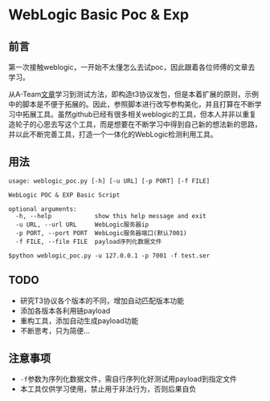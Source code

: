 #  WebLogic Basic Poc & Exp

## 前言

第一次接触weblogic，一开始不太懂怎么去试poc，因此跟着各位师傅的文章去学习。

从A-Team[文章](https://paper.seebug.org/1012/#t3)学习到测试方法，即构造t3协议发包，但是本着扩展的原则，示例中的脚本是不便于拓展的。因此，参照脚本进行改写参构美化，并且打算在不断学习中拓展工具。虽然github已经有很多相关weblogic的工具，但本人并非以重复造轮子的心思去写这个工具，而是想要在不断学习中得到自己新的想法新的思路，并以此不断完善工具，打造一个一体化的WebLogic检测利用工具。

## 用法

```shell
usage: weblogic_poc.py [-h] [-u URL] [-p PORT] [-f FILE]

WebLogic POC & EXP Basic Script

optional arguments:
  -h, --help            show this help message and exit
  -u URL, --url URL     WebLogic服务器ip
  -p PORT, --port PORT  WebLogic服务器端口(默认7001)
  -f FILE, --file FILE  payload序列化数据文件
  
$python weblogic_poc.py -u 127.0.0.1 -p 7001 -f test.ser
```

## TODO

- 研究T3协议各个版本的不同，增加自动匹配版本功能
- 添加各版本各利用链payload
- 重构工具，添加自动生成payload功能
- 不断思考，只为简便...

## 注意事项

- ```-f```参数为序列化数据文件，需自行序列化好测试用payload到指定文件
- 本工具仅供学习使用，禁止用于非法行为，否则后果自负

